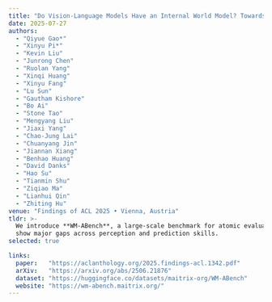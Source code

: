 ```yaml
---
title: "Do Vision-Language Models Have an Internal World Model? Towards an Atomic Evaluation"
date: 2025-07-27
authors:
  - "Qiyue Gao*"
  - "Xinyu Pi*"
  - "Kevin Liu"
  - "Junrong Chen"
  - "Ruolan Yang"
  - "Xinqi Huang"
  - "Xinyu Fang"
  - "Lu Sun"
  - "Gautham Kishore"
  - "Bo Ai"
  - "Stone Tao"
  - "Mengyang Liu"
  - "Jiaxi Yang"
  - "Chao-Jung Lai"
  - "Chuanyang Jin"
  - "Jiannan Xiang"
  - "Benhao Huang"
  - "David Danks"
  - "Hao Su"
  - "Tianmin Shu"
  - "Ziqiao Ma"
  - "Lianhui Qin"
  - "Zhiting Hu"
venue: "Findings of ACL 2025 • Vienna, Austria"
tldr: >-
  We introduce **WM-ABench**, a large-scale benchmark for atomic evaluation of world-model abilities in VLMs and
  show major gaps across perception and prediction skills.
selected: true

links:
  paper:   "https://aclanthology.org/2025.findings-acl.1342.pdf"
  arXiv:   "https://arxiv.org/abs/2506.21876"
  dataset: "https://huggingface.co/datasets/maitrix-org/WM-ABench"
  website: "https://wm-abench.maitrix.org/"
---
```

